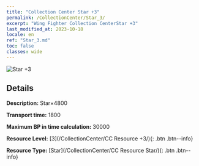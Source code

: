 ```yaml
---
title: "Collection Center Star +3"
permalink: /CollectionCenter/Star_3/
excerpt: "Wing Fighter Collection CenterStar +3"
last_modified_at: 2023-10-18
locale: en
ref: "Star_3.md"
toc: false
classes: wide
---
```



![Star +3](/images/cc/CC_Star_3.png)

## Details

  **Description:** Star×4800

  **Transport time:** 1800

  **Maximum BP in time calculation:** 30000

  **Resource Level:** [3](/CollectionCenter/CC Resource +3/){: .btn .btn--info}

  **Resource Type:** [Star](/CollectionCenter/CC Resource Star/){: .btn .btn--info}

